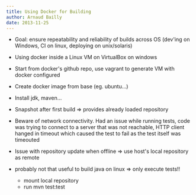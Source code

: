 ```yaml
---
title: Using Docker for Building
author: Arnaud Bailly 
date: 2013-11-25
---
```


* Goal: ensure repeatability and reliability of builds across OS (dev'ing on Windows, CI on linux, deploying on unix/solaris)
* Using docker inside a Linux VM on VirtualBox on windows
* Start from docker's github repo, use vagrant to generate VM with docker configured
* Create docker image from base (eg. ubuntu...)
* Install jdk, maven...
* Snapshot after first build => provides already loaded repository
* Beware of network connectivity. Had an issue while running tests, code was trying to connect to a server that was not reachable, HTTP client hanged in timeout which caused the test to fail as the test itself was timeouted

* Issue with repository update when offline => use host's local repository as remote

* probably not that useful to build java on linux => only execute tests!!
   * mount local repository
   * run mvn test:test
